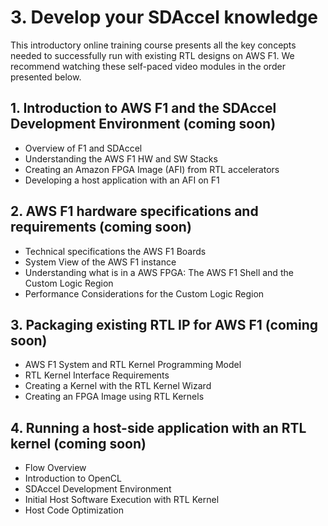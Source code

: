 # 3. Develop your SDAccel knowledge

This introductory online training course presents all the key concepts needed to successfully run with existing RTL designs on AWS F1. We recommend watching these self-paced video modules in the order presented below.

## 1. Introduction to AWS F1 and the SDAccel Development Environment (coming soon)
- Overview of F1 and SDAccel
- Understanding the AWS F1 HW and SW Stacks
- Creating an Amazon FPGA Image (AFI) from RTL accelerators
- Developing a host application with an AFI on F1

## 2. AWS F1 hardware specifications and requirements (coming soon)
- Technical specifications the AWS F1 Boards
- System View of the AWS F1 instance
- Understanding what is in a AWS FPGA: The AWS F1 Shell and the Custom Logic Region
- Performance Considerations for the Custom Logic Region


## 3. Packaging existing RTL IP for AWS F1 (coming soon)
- AWS F1 System and RTL Kernel Programming Model
- RTL Kernel Interface Requirements
- Creating a Kernel with the RTL Kernel Wizard
- Creating an FPGA Image using RTL Kernels


## 4. Running a host-side application with an RTL kernel (coming soon)
- Flow Overview
- Introduction to OpenCL
- SDAccel Development Environment
- Initial Host Software Execution with RTL Kernel
- Host Code Optimization